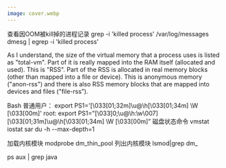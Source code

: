 ```yaml
---
image: cover.webp
---
```


查看因OOM被kill掉的进程记录
grep -i 'killed process' /var/log/messages  
dmesg | egrep -i 'killed process'

As I understand, the size of the virtual memory that a process uses is listed as "total-vm". Part of it is really mapped into the RAM itself (allocated and used). This is "RSS".
Part of the RSS is allocated in real memory blocks (other than mapped into a file or device). This is anonymous memory ("anon-rss") and there is also RSS memory blocks that are mapped into devices and files ("file-rss”).


Bash
普通用户：
export PS1='\[\033[01;32m\]\u@\h\[\033[01;34m\] \W \[\033[00m\]'
root:
export PS1="\[\033]0;\u@\h:\w\007\]\[\033[01;31m\]\u@\h\[\033[01;34m\] \W \[\033[00m\]”
磁盘状态命令
vmstat
iostat
sar
du -h --max-depth=1


加载内核模块
modprobe  dm_thin_pool
列出内核模块
lsmod|grep dm_

ps aux | grep java
